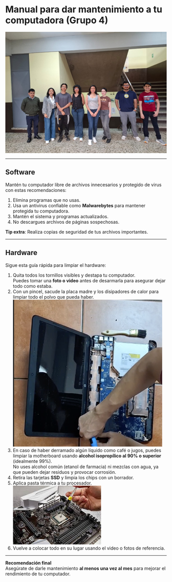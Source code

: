 # Manual para dar mantenimiento a tu computadora (Grupo 4)

![Foto grup](img/grupo4.jpeg)

---

## Software

Mantén tu computador libre de archivos innecesarios y protegido de virus con estas recomendaciones:

1. Elimina programas que no usas.  
2. Usa un antivirus confiable como **Malwarebytes** para mantener protegida tu computadora.  
3. Mantén el sistema y programas actualizados.  
4. No descargues archivos de páginas sospechosas.

**Tip extra**: Realiza copias de seguridad de tus archivos importantes.

---

## Hardware

Sigue esta guía rápida para limpiar el hardware:

1. Quita todos los tornillos visibles y destapa tu computador.  
   Puedes tomar una **foto o video** antes de desarmarla para asegurar dejar todo como estaba.
2. Con un pincel, sacude la placa madre y los disipadores de calor para limpiar todo el polvo que pueda haber.  
   ![Limpieza con pincel](img/Compu.png)
3. En caso de haber derramado algún líquido como café o jugos, puedes limpiar la motherboard usando **alcohol isopropílico al 90% o superior** (idealmente 99%).  
   No uses alcohol común (etanol de farmacia) ni mezclas con agua, ya que pueden dejar residuos y provocar corrosión.
4. Retira las tarjetas **SSD** y limpia los chips con un borrador.
5. Aplica pasta térmica a tu procesador.  
   ![Aplicación de pasta térmica](img/Pasta.jpeg)
6. Vuelve a colocar todo en su lugar usando el video o fotos de referencia.

---

**Recomendación final**  
Asegúrate de darle mantenimiento **al menos una vez al mes** para mejorar el rendimiento de tu computador.
